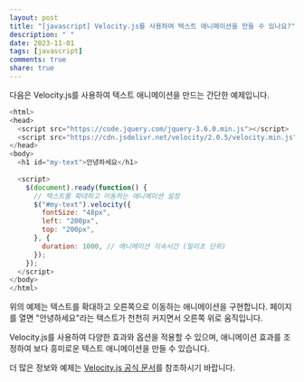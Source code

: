 ```yaml
---
layout: post
title: "[javascript] Velocity.js를 사용하여 텍스트 애니메이션을 만들 수 있나요?"
description: " "
date: 2023-11-01
tags: [javascript]
comments: true
share: true
---
```


다음은 Velocity.js를 사용하여 텍스트 애니메이션을 만드는 간단한 예제입니다.

```javascript
<html>
<head>
  <script src="https://code.jquery.com/jquery-3.6.0.min.js"></script>
  <script src="https://cdn.jsdelivr.net/velocity/2.0.5/velocity.min.js"></script>
</head>
<body>
  <h1 id="my-text">안녕하세요</h1>
  
  <script>
    $(document).ready(function() {
      // 텍스트를 확대하고 이동하는 애니메이션 설정
      $("#my-text").velocity({
        fontSize: "48px",
        left: "200px",
        top: "200px",
      }, {
        duration: 1000, // 애니메이션 지속시간 (밀리초 단위)
      });
    });
  </script>
</body>
</html>
```

위의 예제는 텍스트를 확대하고 오른쪽으로 이동하는 애니메이션을 구현합니다. 페이지를 열면 "안녕하세요"라는 텍스트가 천천히 커지면서 오른쪽 위로 움직입니다. 

Velocity.js를 사용하여 다양한 효과와 옵션을 적용할 수 있으며, 애니메이션 효과를 조정하여 보다 흥미로운 텍스트 애니메이션을 만들 수 있습니다.

더 많은 정보와 예제는 [Velocity.js 공식 문서](http://velocityjs.org)를 참조하시기 바랍니다.